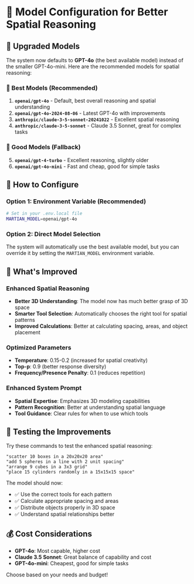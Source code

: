 # 🧠 Model Configuration for Better Spatial Reasoning

## 🚀 **Upgraded Models**

The system now defaults to **GPT-4o** (the best available model) instead of the smaller GPT-4o-mini. Here are the recommended models for spatial reasoning:

### **🥇 Best Models (Recommended)**

1. **`openai/gpt-4o`** - Default, best overall reasoning and spatial understanding
2. **`openai/gpt-4o-2024-08-06`** - Latest GPT-4o with improvements
3. **`anthropic/claude-3-5-sonnet-20241022`** - Excellent spatial reasoning
4. **`anthropic/claude-3-5-sonnet`** - Claude 3.5 Sonnet, great for complex tasks

### **🥈 Good Models (Fallback)**

5. **`openai/gpt-4-turbo`** - Excellent reasoning, slightly older
6. **`openai/gpt-4o-mini`** - Fast and cheap, good for simple tasks

## 🔧 **How to Configure**

### **Option 1: Environment Variable (Recommended)**

```bash
# Set in your .env.local file
MARTIAN_MODEL=openai/gpt-4o
```

### **Option 2: Direct Model Selection**

The system will automatically use the best available model, but you can override it by setting the `MARTIAN_MODEL` environment variable.

## 🎯 **What's Improved**

### **Enhanced Spatial Reasoning**

-   **Better 3D Understanding**: The model now has much better grasp of 3D space
-   **Smarter Tool Selection**: Automatically chooses the right tool for spatial patterns
-   **Improved Calculations**: Better at calculating spacing, areas, and object placement

### **Optimized Parameters**

-   **Temperature**: 0.15-0.2 (increased for spatial creativity)
-   **Top-p**: 0.9 (better response diversity)
-   **Frequency/Presence Penalty**: 0.1 (reduces repetition)

### **Enhanced System Prompt**

-   **Spatial Expertise**: Emphasizes 3D modeling capabilities
-   **Pattern Recognition**: Better at understanding spatial language
-   **Tool Guidance**: Clear rules for when to use which tools

## 🧪 **Testing the Improvements**

Try these commands to test the enhanced spatial reasoning:

```
"scatter 10 boxes in a 20x20x20 area"
"add 5 spheres in a line with 2 unit spacing"
"arrange 9 cubes in a 3x3 grid"
"place 15 cylinders randomly in a 15x15x15 space"
```

The model should now:

-   ✅ Use the correct tools for each pattern
-   ✅ Calculate appropriate spacing and areas
-   ✅ Distribute objects properly in 3D space
-   ✅ Understand spatial relationships better

## 💰 **Cost Considerations**

-   **GPT-4o**: Most capable, higher cost
-   **Claude 3.5 Sonnet**: Great balance of capability and cost
-   **GPT-4o-mini**: Cheapest, good for simple tasks

Choose based on your needs and budget!
